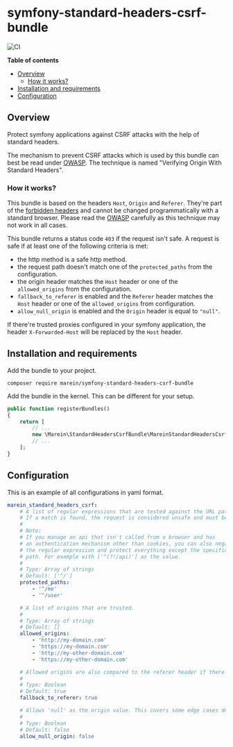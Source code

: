 # symfony-standard-headers-csrf-bundle

![CI](https://github.com/marein/symfony-standard-headers-csrf-bundle/workflows/CI/badge.svg?branch=master)

__Table of contents__

* [Overview](#overview)
  * [How it works?](#how-it-works)
* [Installation and requirements](#installation-and-requirements)
* [Configuration](#configuration)

## Overview

Protect symfony applications against CSRF attacks with the help of standard headers.

The mechanism to prevent CSRF attacks which is used by this bundle can best be read under
[OWASP](https://cheatsheetseries.owasp.org/cheatsheets/Cross-Site_Request_Forgery_Prevention_Cheat_Sheet.html#verifying-origin-with-standard-headers).
The technique is named "Verifying Origin With Standard Headers".

### How it works?

This bundle is based on the headers `Host`, `Origin` and `Referer`. They're part of the
[forbidden headers](https://developer.mozilla.org/en-US/docs/Glossary/Forbidden_header_name)
and cannot be changed programmatically with a standard browser. Please read the
[OWASP](https://cheatsheetseries.owasp.org/cheatsheets/Cross-Site_Request_Forgery_Prevention_Cheat_Sheet.html#verifying-origin-with-standard-headers)
carefully as this technique may not work in all cases.

This bundle returns a status code `403` if the request isn't safe.
A request is safe if at least one of the following criteria is met:
* the http method is a safe http method.
* the request path doesn't match one of the `protected_paths` from the configuration.
* the origin header matches the `Host` header or one of the `allowed_origins` from the configuration.
* `fallback_to_referer` is enabled and the `Referer` header matches the `Host`
header or one of the `allowed_origins` from configuration.
* `allow_null_origin` is enabled and the `Origin` header is equal to `"null"`.

If there're trusted proxies configured in your symfony application, the header `X-Forwarded-Host`
will be replaced by the `Host` header.

## Installation and requirements

Add the bundle to your project.

```
composer require marein/symfony-standard-headers-csrf-bundle
```

Add the bundle in the kernel. This can be different for your setup.

```php
public function registerBundles()
{
    return [
        // ...
        new \Marein\StandardHeadersCsrfBundle\MareinStandardHeadersCsrfBundle(),
        // ...
    ];
}
```

## Configuration

This is an example of all configurations in yaml format.

```yaml
marein_standard_headers_csrf:
    # A list of regular expressions that are tested against the URL path.
    # If a match is found, the request is considered unsafe and must be checked against CSRF attacks.
    #
    # Note:
    # If you manage an api that isn't called from a browser and has
    # an authentication mechanism other than cookies, you can also negate
    # the regular expression and protect everything except the specific api
    # path. For example with ['^(?!/api)'] as the value.
    #
    # Type: Array of strings
    # Default: ['^/']
    protected_paths:
        - '^/me'
        - '^/user'

    # A list of origins that are trusted.
    #
    # Type: Array of strings
    # Default: []
    allowed_origins:
        - 'http://my-domain.com'
        - 'https://my-domain.com'
        - 'http://my-other-domain.com'
        - 'https://my-other-domain.com'

    # Allowed origins are also compared to the referer header if there is no origin header.
    #
    # Type: Boolean
    # Default: true
    fallback_to_referer: true

    # Allows 'null' as the origin value. This covers some edge cases described by OWASP.
    #
    # Type: Boolean
    # Default: false
    allow_null_origin: false
```
